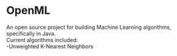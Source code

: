 OpenML
======
An open source project for building Machine Learning algorithms, specifically in Java.
<br>
Current algorithms included:
<br>
-Unweighted K-Nearest Neighbors

